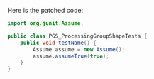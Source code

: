 Here is the patched code:
```java
import org.junit.Assume;

public class PGS_ProcessingGroupShapeTests {
    public void testName() {
        Assume assume = new Assume();
        assume.assumeTrue(true);
    }
}
```